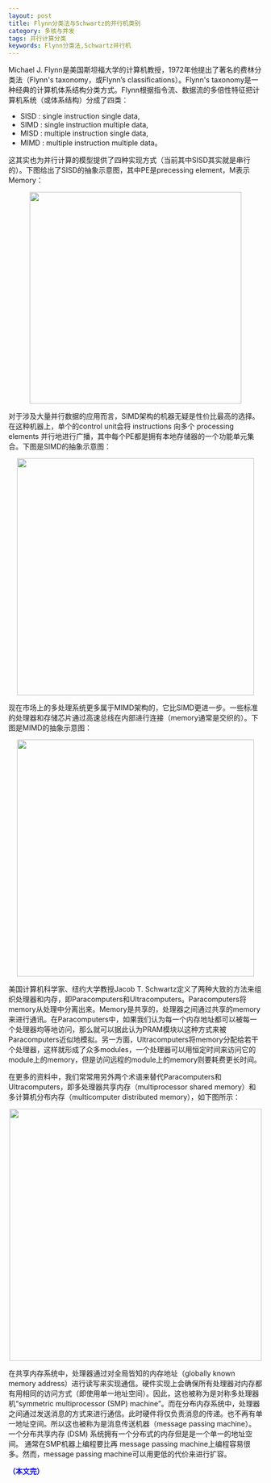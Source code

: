 ```yaml
---
layout: post
title: Flynn分类法与Schwartz的并行机类别
category: 多核与并发
tags: 并行计算分类
keywords: Flynn分类法,Schwartz并行机
---
```


Michael J. Flynn是美国斯坦福大学的计算机教授，1972年他提出了著名的费林分类法（Flynn's taxonomy，或Flynn’s classifications）。Flynn's taxonomy是一种经典的计算机体系结构分类方式。Flynn根据指令流、数据流的多倍性特征把计算机系统（或体系结构）分成了四类：

- SISD : single instruction single data,
- SIMD : single instruction multiple data,
- MISD : multiple instruction single data,
- MIMD : multiple instruction multiple data。

这其实也为并行计算的模型提供了四种实现方式（当前其中SISD其实就是串行的）。下图给出了SISD的抽象示意图，其中PE是precessing element，M表示Memory：

<p align="center">
<img src="https://fzuo.github.io/assets/img/parallel/parallel02.png" width="420">
</p>

对于涉及大量并行数据的应用而言，SIMD架构的机器无疑是性价比最高的选择。在这种机器上，单个的control unit会将 instructions 向多个 processing elements 并行地进行广播，其中每个PE都是拥有本地存储器的一个功能单元集合。下图是SIMD的抽象示意图：

<p align="center">
<img src="https://fzuo.github.io/assets/img/parallel/parallel03.png" width="470">
</p>

现在市场上的多处理系统更多属于MIMD架构的，它比SIMD更进一步。一些标准的处理器和存储芯片通过高速总线在内部进行连接（memory通常是交织的）。下图是MIMD的抽象示意图：

<p align="center">
<img src="https://fzuo.github.io/assets/img/parallel/parallel04.png" width="470">
</p>

美国计算机科学家、纽约大学教授Jacob T. Schwartz定义了两种大致的方法来组织处理器和内存，即Paracomputers和Ultracomputers。Paracomputers将memory从处理中分离出来。Memory是共享的，处理器之间通过共享的memory来进行通讯。在Paracomputers中，如果我们认为每一个内存地址都可以被每一个处理器均等地访问，那么就可以据此认为PRAM模块以这种方式来被Paracomputers近似地模拟。另一方面，Ultracomputers将memory分配给若干个处理器，这样就形成了众多modules，一个处理器可以用恒定时间来访问它的module上的memory，但是访问远程的module上的memory则要耗费更长时间。

在更多的资料中，我们常常用另外两个术语来替代Paracomputers和Ultracomputers，即多处理器共享内存（multiprocessor shared memory）和多计算机分布内存（multicomputer distributed memory），如下图所示：

<p align="center">
<img src="https://fzuo.github.io/assets/img/parallel/parallel05.png" width="500">
</p>

在共享内存系统中，处理器通过对全局皆知的内存地址（globally known memory address）进行读写来实现通信。硬件实现上会确保所有处理器对内存都有用相同的访问方式（即使用单一地址空间）。因此，这也被称为是对称多处理器机“symmetric multiprocessor (SMP) machine”。而在分布内存系统中，处理器之间通过发送消息的方式来进行通信。此时硬件将仅负责消息的传递。也不再有单一地址空间。所以这也被称为是消息传送机器（message passing machine）。一个分布共享内存 (DSM) 系统拥有一个分布式的内存但是是一个单一的地址空间。 通常在SMP机器上编程要比再 message passing machine上编程容易很多。然而，message passing machine可以用更低的代价来进行扩容。

<span style="color:blue">**（本文完）**</span>
